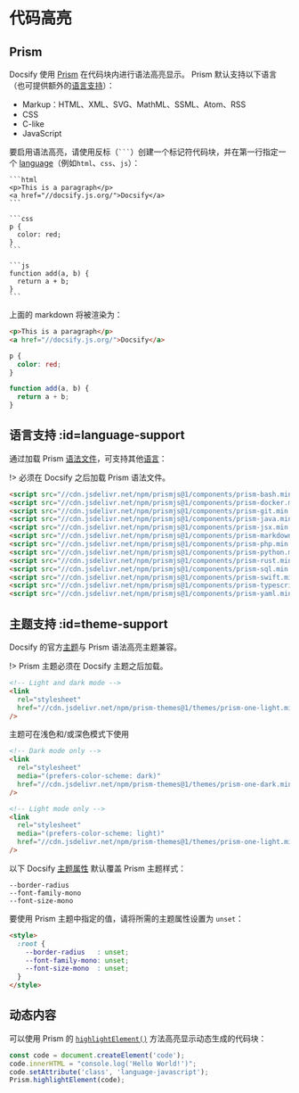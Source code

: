 # 代码高亮

## Prism

Docsify 使用 [Prism](https://prismjs.com) 在代码块内进行语法高亮显示。 Prism 默认支持以下语言（也可提供额外的[语言支持](#language-support)）：

- Markup：HTML、XML、SVG、MathML、SSML、Atom、RSS
- CSS
- C-like
- JavaScript

要启用语法高亮，请使用反标（` ``` `）创建一个标记符代码块，并在第一行指定一个 [language](https://prismjs.com/#supported-languages)（例如`html`、`css`、`js`）：

````text
```html
<p>This is a paragraph</p>
<a href="//docsify.js.org/">Docsify</a>
```
````

````text
```css
p {
  color: red;
}
```
````

````text
```js
function add(a, b) {
  return a + b;
}
```
````

上面的 markdown 将被渲染为：

```html
<p>This is a paragraph</p>
<a href="//docsify.js.org/">Docsify</a>
```

```css
p {
  color: red;
}
```

```js
function add(a, b) {
  return a + b;
}
```

## 语言支持 :id=language-support

通过加载 Prism [语法文件](https://cdn.jsdelivr.net/npm/prismjs@1/components/)，可支持其他[语言](https://prismjs.com/#supported-languages)：

!> 必须在 Docsify 之后加载 Prism 语法文件。

```html
<script src="//cdn.jsdelivr.net/npm/prismjs@1/components/prism-bash.min.js"></script>
<script src="//cdn.jsdelivr.net/npm/prismjs@1/components/prism-docker.min.js"></script>
<script src="//cdn.jsdelivr.net/npm/prismjs@1/components/prism-git.min.js"></script>
<script src="//cdn.jsdelivr.net/npm/prismjs@1/components/prism-java.min.js"></script>
<script src="//cdn.jsdelivr.net/npm/prismjs@1/components/prism-jsx.min.js"></script>
<script src="//cdn.jsdelivr.net/npm/prismjs@1/components/prism-markdown.min.js"></script>
<script src="//cdn.jsdelivr.net/npm/prismjs@1/components/prism-php.min.js"></script>
<script src="//cdn.jsdelivr.net/npm/prismjs@1/components/prism-python.min.js"></script>
<script src="//cdn.jsdelivr.net/npm/prismjs@1/components/prism-rust.min.js"></script>
<script src="//cdn.jsdelivr.net/npm/prismjs@1/components/prism-sql.min.js"></script>
<script src="//cdn.jsdelivr.net/npm/prismjs@1/components/prism-swift.min.js"></script>
<script src="//cdn.jsdelivr.net/npm/prismjs@1/components/prism-typescript.min.js"></script>
<script src="//cdn.jsdelivr.net/npm/prismjs@1/components/prism-yaml.min.js"></script>
```

## 主题支持 :id=theme-support

Docsify 的官方[主题](zh-cn/themes)与 Prism 语法高亮主题兼容。

!> Prism 主题必须在 Docsify 主题之后加载。

```html
<!-- Light and dark mode -->
<link
  rel="stylesheet"
  href="//cdn.jsdelivr.net/npm/prism-themes@1/themes/prism-one-light.min.css"
/>
```

主题可在浅色和/或深色模式下使用

```html
<!-- Dark mode only -->
<link
  rel="stylesheet"
  media="(prefers-color-scheme: dark)"
  href="//cdn.jsdelivr.net/npm/prism-themes@1/themes/prism-one-dark.min.css"
/>

<!-- Light mode only -->
<link
  rel="stylesheet"
  media="(prefers-color-scheme: light)"
  href="//cdn.jsdelivr.net/npm/prism-themes@1/themes/prism-one-light.min.css"
/>
```

以下 Docsify [主题属性](zh-cn/themes#theme-properties) 默认覆盖 Prism 主题样式：

```text
--border-radius
--font-family-mono
--font-size-mono
```

要使用 Prism 主题中指定的值，请将所需的主题属性设置为 `unset`：

<!-- prettier-ignore -->

```html
<style>
  :root {
    --border-radius   : unset;
    --font-family-mono: unset;
    --font-size-mono  : unset;
  }
</style>
```

## 动态内容

可以使用 Prism 的 [`highlightElement()`](https://prismjs.com/docs/Prism.html#.highlightElement) 方法高亮显示动态生成的代码块：

```js
const code = document.createElement('code');
code.innerHTML = "console.log('Hello World!')";
code.setAttribute('class', 'language-javascript');
Prism.highlightElement(code);
```
